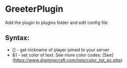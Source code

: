 # GreeterPlugin

Add the plugin to plugins folder and edit config file

## Syntax:
- [<player>] - get nickname of player joined to your server
- &1 - set color of text. See more color codes: [See] (https://www.digminecraft.com/lists/color_list_pc.php)
